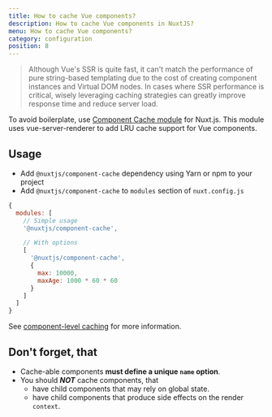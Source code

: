 ```yaml
---
title: How to cache Vue components?
description: How to cache Vue components in NuxtJS?
menu: How to cache Vue components?
category: configuration
position: 8
---
```


> Although Vue's SSR is quite fast, it can't match the performance of pure string-based templating due to the cost of creating component instances and Virtual DOM nodes. In cases where SSR performance is critical, wisely leveraging caching strategies can greatly improve response time and reduce server load.

To avoid boilerplate, use [Component Cache module](https://github.com/nuxt-community/modules/tree/master/packages/component-cache) for Nuxt.js. This module uses vue-server-renderer to add LRU cache support for Vue components.

## Usage

- Add `@nuxtjs/component-cache` dependency using Yarn or npm to your project
- Add `@nuxtjs/component-cache` to `modules` section of `nuxt.config.js`

```js
{
  modules: [
    // Simple usage
    '@nuxtjs/component-cache',

    // With options
    [
      '@nuxtjs/component-cache',
      {
        max: 10000,
        maxAge: 1000 * 60 * 60
      }
    ]
  ]
}
```

See [component-level caching](http://ssr.vuejs.org/en/caching.html#component-level-caching) for more information.

## Don't forget, that

- Cache-able components **must define a unique `name` option**.
- You should **_NOT_** cache components, that
  - have child components that may rely on global state.
  - have child components that produce side effects on the render `context`.
